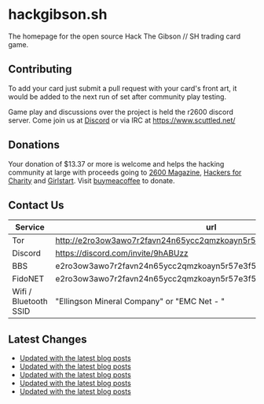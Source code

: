 # hackgibson.sh
The homepage for the open source Hack The Gibson // SH trading card game.


## Contributing

To add your card just submit a pull request with your card's front art, it would be added to the next run of set after community play testing.

Game play and discussions over the project is held the r2600 discord server. Come join us at [Discord](https://discord.com/invite/9hABUzz) or via IRC at https://www.scuttled.net/


## Donations

Your donation of $13.37 or more is welcome and helps the hacking community at large with proceeds going to [2600 Magazine](https://2600.com/), [Hackers for Charity](https://hackersforcharity.org) and [Girlstart](https://girlstart.org).  Visit [buymeacoffee](https://www.buymeacoffee.com/hackgibson.sh) to donate.


## Contact Us

Service | url
-|-
Tor | http://e2ro3ow3awo7r2favn24n65ycc2qmzkoayn5r57e3f56nvjwdcgg32ad.onion
Discord | https://discord.com/invite/9hABUzz
BBS | e2ro3ow3awo7r2favn24n65ycc2qmzkoayn5r57e3f56nvjwdcgg32ad.onion:23
FidoNET | e2ro3ow3awo7r2favn24n65ycc2qmzkoayn5r57e3f56nvjwdcgg32ad.onion:24554
Wifi / Bluetooth SSID | "Ellingson Mineral Company" or "EMC Net - <fidonet address>"

## Latest Changes
<!-- BLOG-POST-LIST:START -->
- [Updated with the latest blog posts](https://github.com/DFW2600/hackgibson.sh/commit/78b2e978b2033cccf0915ee45e9d76ca406c1313)
- [Updated with the latest blog posts](https://github.com/DFW2600/hackgibson.sh/commit/58329122b3f4300659cc31649ec205073d8ca8e2)
- [Updated with the latest blog posts](https://github.com/DFW2600/hackgibson.sh/commit/ed6a3bf2fc7463d4dca922342ecae6ebe7402c42)
- [Updated with the latest blog posts](https://github.com/DFW2600/hackgibson.sh/commit/89493937a755c7034dd2eda0c3d990d62aac9e44)
- [Updated with the latest blog posts](https://github.com/DFW2600/hackgibson.sh/commit/8e8cf05711ab1440aa8d9b9f82a8a6c0176f95ab)
<!-- BLOG-POST-LIST:END -->
